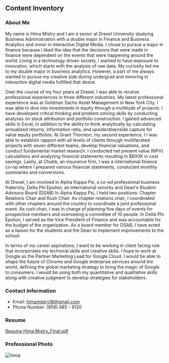 
## Content Inventory 

### About Me

My name is Hima Mistry and I am a senior at Drexel University studying Business Administration with a double major in Finance and Business Analytics and minor in Interactive Digital Media. I chose to pursue a major in finance because I liked the idea that the decisions that were made in finance were dependent on the events that were happening around the world. Living in a technology driven society, I wanted to have exposure to innovation, which starts with the analysis of raw data. My curiosity led me to my double major in business analytics. However, a part of me always wanted to pursue my creative side during undergrad and minoring in interactive digital media fulfilled that desire. 

Over the course of my four years at Drexel, I was able to receive professional experiences in three different industries. My latest professional experience was at Goldman Sachs Asset Management in New York City. I was able to dive into investments in equity through a multitude of projects. I have developed critical thinking and problem solving skills by conducting analyses on stock attribution and portfolio construction. I gained advanced skills in Excel, in addition to the ability to think analytically by calculating annualized returns, information ratio, and upside/downside capture for value equity portfolios. At Grant Thornton, my second experience, I I was able to establish rapport with all levels of clients through multifaceted projects with seven different teams, develop financial valuations, and conduct fundamental market research. I conducted net present value  (NPV) calculations and analyzing financial statements resulting in $800K in cost savings. Lastly, at Chubb, an insurance firm, I was a international finance co-op where I prepared various financial statements, conducted monthly summaries and conversions. 

At Drexel, I am involved in Alpha Kappa Psi, a co-ed professional business fraternity, Delta Phi Epsilon, an international sorority and Dean's Student Advisory Board (DSAB) In Alpha Kappa Psi, I held two positions: Chapter Relations Chair and Rush Chair. As chapter relations chair, I coordinated with other chapters around the country to coordinate a joint professional event. As rush chair, I was in charge of planning five days of events for prospective members and overseeing a committee of 10 people. In Delta Phi Epsilon, I served as the Vice President of Finance and was accountable for the budget of the organization. As a board member for DSAB, I have acted as a liaison for the students and the Dean to implement improvements to the school. 

In terms of my career aspirations, I want to be working in client facing role that incorporates my technical skills and creative skills. I hope to work at Google as the Partner Marketing Lead for Google Cloud. I would be able to shape the future of Chrome and Google enterprise services around the world, defining the global marketing strategy to bring the magic of Google to consumers. I would be using both my quantitative and qualitative skills along with creative judgment to develop strategies for stakeholders. 

### Contact Information 
- Email: himamistry18@gmail.com 
- Phone Number: (856) 685 - 9120 

### Resume 

[Resume Hima Mistry_Final.pdf](https://github.com/hgm27/IDM-221-/files/1347756/Resume.Hima.Mistry_Final.pdf)

### Professional Photo 

![hima](https://user-images.githubusercontent.com/32005033/31062187-b40b7fda-a6f6-11e7-92f1-9f28e4fef2c3.jpg)
